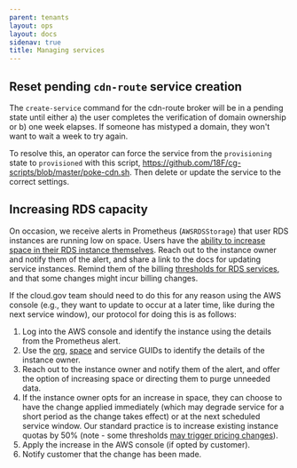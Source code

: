 ```yaml
---
parent: tenants
layout: ops
layout: docs
sidenav: true
title: Managing services
---
```


## Reset pending `cdn-route` service creation

The `create-service` command for the cdn-route broker will be in a pending state until either a) the user completes the verification of domain ownership or b) one week elapses. If someone has mistyped a domain, they won't want to wait a week to try again.

To resolve this, an operator can force the service from the `provisioning` state to `provisioned` with this script, https://github.com/18F/cg-scripts/blob/master/poke-cdn.sh. Then delete or update the service to the correct settings.

## Increasing RDS capacity

On occasion, we receive alerts in Prometheus (`AWSRDSStorage`) that user RDS instances are running low on space. Users have the [ability to increase space in their RDS instance themselves](https://cloud.gov/docs/services/relational-database/#update-an-instance). Reach out to the instance owner and notify them of the alert, and share a link to the docs for updating service instances. Remind them of the billing [thresholds for RDS services](https://cloud.gov/pricing/#all-use-of-cloud-gov-includes), and that some changes might incur billing changes.

If the cloud.gov team should need to do this for any reason using the AWS console (e.g., they want to update to occur at a later time, like during the next service window), our protocol for doing this is as follows:

1. Log into the AWS console and identify the instance using the details from the Prometheus alert.
2. Use the [org](https://v3-apidocs.cloudfoundry.org/version/3.87.0/index.html#get-an-organization), [space](https://v3-apidocs.cloudfoundry.org/version/3.87.0/index.html#get-a-space) and service GUIDs to identify the details of the instance owner.
3. Reach out to the instance owner and notify them of the alert, and offer the option of increasing space or directing them to purge unneeded data.
4. If the instance owner opts for an increase in space, they can choose to have the change applied immediately (which may degrade service for a short period as the change takes effect) or at the next scheduled service window. Our standard practice is to increase existing instance quotas by 50% (note - some thresholds [may trigger pricing changes](https://cloud.gov/pricing/#all-use-of-cloud-gov-includes)).
5. Apply the increase in the AWS console (if opted by customer).
6. Notify customer that the change has been made.
